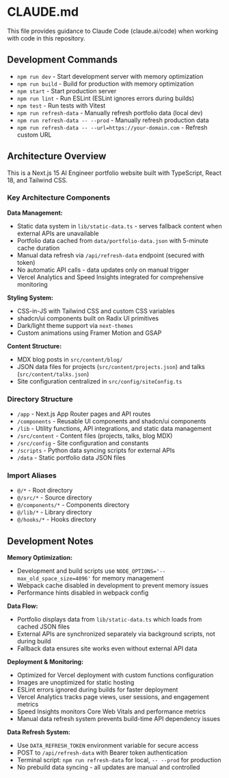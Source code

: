 # CLAUDE.md

This file provides guidance to Claude Code (claude.ai/code) when working with code in this repository.

## Development Commands

- `npm run dev` - Start development server with memory optimization
- `npm run build` - Build for production with memory optimization  
- `npm start` - Start production server
- `npm run lint` - Run ESLint (ESLint ignores errors during builds)
- `npm test` - Run tests with Vitest
- `npm run refresh-data` - Manually refresh portfolio data (local dev)
- `npm run refresh-data -- --prod` - Manually refresh production data
- `npm run refresh-data -- --url=https://your-domain.com` - Refresh custom URL

## Architecture Overview

This is a Next.js 15 AI Engineer portfolio website built with TypeScript, React 18, and Tailwind CSS.

### Key Architecture Components

**Data Management:**
- Static data system in `lib/static-data.ts` - serves fallback content when external APIs are unavailable
- Portfolio data cached from `data/portfolio-data.json` with 5-minute cache duration
- Manual data refresh via `/api/refresh-data` endpoint (secured with token)
- No automatic API calls - data updates only on manual trigger
- Vercel Analytics and Speed Insights integrated for comprehensive monitoring

**Styling System:**
- CSS-in-JS with Tailwind CSS and custom CSS variables
- shadcn/ui components built on Radix UI primitives
- Dark/light theme support via `next-themes`
- Custom animations using Framer Motion and GSAP

**Content Structure:**
- MDX blog posts in `src/content/blog/`
- JSON data files for projects (`src/content/projects.json`) and talks (`src/content/talks.json`)
- Site configuration centralized in `src/config/siteConfig.ts`

### Directory Structure

- `/app` - Next.js App Router pages and API routes
- `/components` - Reusable UI components and shadcn/ui components
- `/lib` - Utility functions, API integrations, and static data management
- `/src/content` - Content files (projects, talks, blog MDX)
- `/src/config` - Site configuration and constants
- `/scripts` - Python data syncing scripts for external APIs
- `/data` - Static portfolio data JSON files

### Import Aliases

- `@/*` - Root directory
- `@/src/*` - Source directory
- `@/components/*` - Components directory  
- `@/lib/*` - Library directory
- `@/hooks/*` - Hooks directory

## Development Notes

**Memory Optimization:**
- Development and build scripts use `NODE_OPTIONS='--max_old_space_size=4096'` for memory management
- Webpack cache disabled in development to prevent memory issues
- Performance hints disabled in webpack config

**Data Flow:**
- Portfolio displays data from `lib/static-data.ts` which loads from cached JSON files
- External APIs are synchronized separately via background scripts, not during build
- Fallback data ensures site works even without external API data

**Deployment & Monitoring:**
- Optimized for Vercel deployment with custom functions configuration
- Images are unoptimized for static hosting
- ESLint errors ignored during builds for faster deployment
- Vercel Analytics tracks page views, user sessions, and engagement metrics
- Speed Insights monitors Core Web Vitals and performance metrics
- Manual data refresh system prevents build-time API dependency issues

**Data Refresh System:**
- Use `DATA_REFRESH_TOKEN` environment variable for secure access
- POST to `/api/refresh-data` with Bearer token authentication
- Terminal script: `npm run refresh-data` for local, `-- --prod` for production
- No prebuild data syncing - all updates are manual and controlled